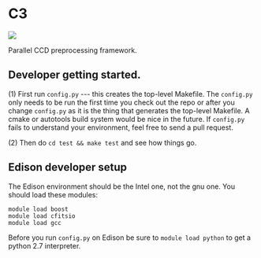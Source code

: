 
C3
==

<img src="https://avatars2.githubusercontent.com/u/78920?v=3&s=400"></img>

Parallel CCD preprocessing framework.  

## Developer getting started.

(1) First run `config.py` --- this creates the top-level Makefile.  The
`config.py` only needs to be run the first time you check out the repo or after
you change `config.py` as it is the thing that generates the top-level
Makefile.  A cmake or autotools build system would be nice in the future.
If `config.py` fails to understand your environment, feel free to send a pull
request.

(2) Then do `cd test && make test` and see how things go.

## Edison developer setup

The Edison environment should be the Intel one, not the gnu one.  You should
load these modules:

    module load boost
    module load cfitsio
    module load gcc 

Before you run `config.py` on Edison be sure to `module load python` to get a
python 2.7 interpreter.
